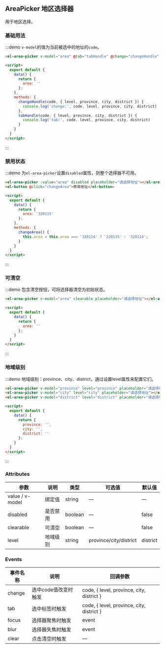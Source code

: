 ## AreaPicker 地区选择器

用于地区选择。

### 基础用法

:::demo `v-model`的值为当前被选中的地址的`code`。

```html
<el-area-picker v-model="area" @tab="tabHandle" @change="changeHandle" placeholder="请选择地址"></el-area-picker>

<script>
  export default {
    data() {
      return {
        area: ''
      };
    },
    methods: {
      changeHandle(code, { level, province, city, district }) {
        console.log('change:', code, level, province, city, district)
      },
      tabHandle(code, { level, province, city, district }) {
        console.log('tab:', code, level, province, city, district)
      }
    }
  }
</script>
```
:::

### 禁用状态

:::demo 为`el-area-picker`设置`disabled`属性，则整个选择器不可用。

```html
<el-area-picker :value="area" disabled placeholder="请选择地址"></el-area-picker>
<el-button @click="changeArea">修改地址</el-button>

<script>
  export default {
    data() {
      return {
        area: '320115'
      };
    },
    methods: {
      changeArea() {
        this.area = this.area === '320114' ? '320115' : '320114';
      }
    }
  }
</script>
```
:::

### 可清空

:::demo 包含清空按钮，可将选择器清空为初始状态。

```html
<el-area-picker v-model="area" clearable placeholder="请选择地址"></el-area-picker>

<script>
  export default {
    data() {
      return {
        area: ''
      };
    }
  }
</script>
```
:::

### 地域级别

:::demo 地域级别：province、city、district，通过设置level属性来配置它们。

```html
<el-area-picker v-model="province" level="province" placeholder="请选择地址"></el-area-picker>
<el-area-picker v-model="city" level="city" placeholder="请选择地址"></el-area-picker>
<el-area-picker v-model="district" level="district" placeholder="请选择地址"></el-area-picker>

<script>
  export default {
    data() {
      return {
        province: '',
        city: '',
        district: ''
      };
    }
  }
</script>
```
:::

### Attributes
| 参数      | 说明          | 类型      | 可选值                           | 默认值  |
|---------- |-------------- |---------- |--------------------------------  |-------- |
| value / v-model | 绑定值 | string | — | — |
| disabled | 是否禁用 | boolean | — | false |
| clearable | 可清空 | boolean | — | false |
| level | 地域级别 | string | province/city/district | district |

### Events
| 事件名称 | 说明 | 回调参数 |
|---------- |-------- |---------- |
| change | 选中code值改变时触发 | code, { level, province, city, district } |
| tab | 选中标签时触发 | code, { level, province, city, district } |
| focus | 选择器聚焦时触发 | event |
| blur | 选择器失焦时触发 | event |
| clear | 点击清空时触发 | — |

